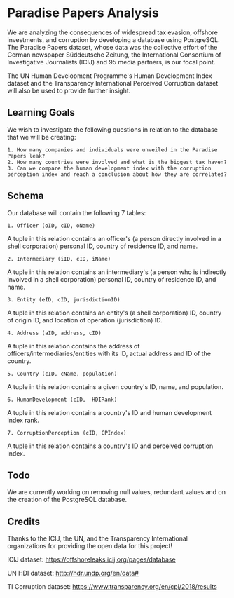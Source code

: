 # Paradise Papers Analysis
We are analyzing the consequences of widespread tax evasion, offshore investments, and corruption by developing a database using PostgreSQL. The Paradise Papers dataset, whose data was the collective effort of the German newspaper Süddeutsche Zeitung, the International Consortium of Investigative Journalists (ICIJ) and 95 media partners, is our focal point.

The UN Human Development Programme's Human Development Index dataset and the Transparency International Perceived Corruption dataset will also be used to provide further insight.
## Learning Goals
We wish to investigate the following questions in relation to the database that we will be creating:

    1. How many companies and individuals were unveiled in the Paradise Papers leak?
    2. How many countries were involved and what is the biggest tax haven?
    3. Can we compare the human development index with the corruption perception index and reach a conclusion about how they are correlated?
## Schema
Our database will contain the following 7 tables:

    1. Officer (oID, cID, oName)
A tuple in this relation contains an officer's (a person directly involved in a shell corporation) personal ID, country of residence ID, and name.

    2. Intermediary (iID, cID, iName) 
A tuple in this relation contains an intermediary's (a person who is indirectly involved in a shell corporation) personal ID, country of residence ID, and name.

    3. Entity (eID, cID, jurisdictionID)
A tuple in this relation contains an entity's (a shell corporation) ID, country of origin ID, and location of operation (jurisdiction) ID.

    4. Address (aID, address, cID)
A tuple in this relation contains the address of officers/intermediaries/entities with its ID, actual address and ID of the country.

    5. Country (cID, cName, population)
A tuple in this relation contains a given country's ID, name, and population.

    6. HumanDevelopment (cID,  HDIRank) 
A tuple in this relation contains a country's ID and human development index rank.

    7. CorruptionPerception (cID, CPIndex)
A tuple in this relation contains a country's ID and perceived corruption index.
## Todo
We are currently working on removing null values, redundant values and on the creation of the PostgreSQL database.
## Credits
Thanks to the ICIJ, the UN, and the Transparency International organizations for providing the open data for this project!

ICIJ dataset: https://offshoreleaks.icij.org/pages/database

UN HDI dataset: http://hdr.undp.org/en/data#

TI Corruption dataset: https://www.transparency.org/en/cpi/2018/results